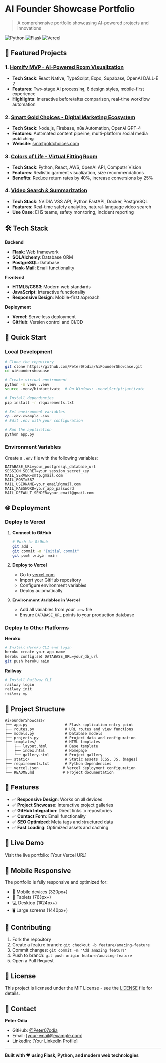 # AI Founder Showcase Portfolio

> A comprehensive portfolio showcasing AI-powered projects and innovations

![Python](https://img.shields.io/badge/Python-3.9+-blue.svg)
![Flask](https://img.shields.io/badge/Flask-3.0.0-green.svg)
![Vercel](https://img.shields.io/badge/Deployed%20on-Vercel-black.svg)

## 🚀 Featured Projects

### 1. [Homify MVP - AI-Powered Room Visualization](https://github.com/Peter07odia/homify-mvp)
- **Tech Stack**: React Native, TypeScript, Expo, Supabase, OpenAI DALL-E 2
- **Features**: Two-stage AI processing, 8 design styles, mobile-first experience
- **Highlights**: Interactive before/after comparison, real-time workflow automation

### 2. [Smart Gold Choices - Digital Marketing Ecosystem](https://github.com/Peter07odia/Smartgoldchoices)
- **Tech Stack**: Node.js, Firebase, n8n Automation, OpenAI GPT-4
- **Features**: Automated content pipeline, multi-platform social media publishing
- **Website**: [smartgoldchoices.com](https://www.smartgoldchoices.com)

### 3. [Colors of Life - Virtual Fitting Room](https://github.com/Peter07odia/colors-of-life)
- **Tech Stack**: Python, React, AWS, OpenAI API, Computer Vision
- **Features**: Realistic garment visualization, size recommendations
- **Benefits**: Reduce return rates by 40%, increase conversions by 25%

### 4. [Video Search & Summarization](https://github.com/Peter07odia/video-search-and-summarization)
- **Tech Stack**: NVIDIA VSS API, Python FastAPI, Docker, PostgreSQL
- **Features**: Real-time safety analytics, natural-language video search
- **Use Case**: EHS teams, safety monitoring, incident reporting

## 🛠️ Tech Stack

**Backend**
- **Flask**: Web framework
- **SQLAlchemy**: Database ORM
- **PostgreSQL**: Database
- **Flask-Mail**: Email functionality

**Frontend**
- **HTML5/CSS3**: Modern web standards
- **JavaScript**: Interactive functionality
- **Responsive Design**: Mobile-first approach

**Deployment**
- **Vercel**: Serverless deployment
- **GitHub**: Version control and CI/CD

## 🚀 Quick Start

### Local Development

```bash
# Clone the repository
git clone https://github.com/Peter07odia/AiFounderShowcase.git
cd AiFounderShowcase

# Create virtual environment
python -m venv .venv
source .venv/bin/activate  # On Windows: .venv\Scripts\activate

# Install dependencies
pip install -r requirements.txt

# Set environment variables
cp .env.example .env
# Edit .env with your configuration

# Run the application
python app.py
```

### Environment Variables

Create a `.env` file with the following variables:

```env
DATABASE_URL=your_postgresql_database_url
SESSION_SECRET=your_session_secret_key
MAIL_SERVER=smtp.gmail.com
MAIL_PORT=587
MAIL_USERNAME=your_email@gmail.com
MAIL_PASSWORD=your_app_password
MAIL_DEFAULT_SENDER=your_email@gmail.com
```

## 🌐 Deployment

### Deploy to Vercel

1. **Connect to GitHub**
   ```bash
   # Push to GitHub
   git add .
   git commit -m "Initial commit"
   git push origin main
   ```

2. **Deploy to Vercel**
   - Go to [vercel.com](https://vercel.com)
   - Import your GitHub repository
   - Configure environment variables
   - Deploy automatically

3. **Environment Variables in Vercel**
   - Add all variables from your `.env` file
   - Ensure `DATABASE_URL` points to your production database

### Deploy to Other Platforms

**Heroku**
```bash
# Install Heroku CLI and login
heroku create your-app-name
heroku config:set DATABASE_URL=your_db_url
git push heroku main
```

**Railway**
```bash
# Install Railway CLI
railway login
railway init
railway up
```

## 📁 Project Structure

```
AiFounderShowcase/
├── app.py                 # Flask application entry point
├── routes.py              # URL routes and view functions
├── models.py              # Database models
├── projects.py            # Project data and configuration
├── templates/             # HTML templates
│   ├── layout.html        # Base template
│   ├── index.html         # Homepage
│   └── gallery.html       # Project gallery
├── static/                # Static assets (CSS, JS, images)
├── requirements.txt       # Python dependencies
├── vercel.json           # Vercel deployment configuration
└── README.md             # Project documentation
```

## 🎨 Features

- ✅ **Responsive Design**: Works on all devices
- ✅ **Project Showcase**: Interactive project galleries
- ✅ **GitHub Integration**: Direct links to repositories
- ✅ **Contact Form**: Email functionality
- ✅ **SEO Optimized**: Meta tags and structured data
- ✅ **Fast Loading**: Optimized assets and caching

## 🔗 Live Demo

Visit the live portfolio: [Your Vercel URL]

## 📱 Mobile Responsive

The portfolio is fully responsive and optimized for:
- 📱 Mobile devices (320px+)
- 📱 Tablets (768px+)
- 💻 Desktop (1024px+)
- 🖥️ Large screens (1440px+)

## 🤝 Contributing

1. Fork the repository
2. Create a feature branch: `git checkout -b feature/amazing-feature`
3. Commit changes: `git commit -m 'Add amazing feature'`
4. Push to branch: `git push origin feature/amazing-feature`
5. Open a Pull Request

## 📄 License

This project is licensed under the MIT License - see the [LICENSE](LICENSE) file for details.

## 📧 Contact

**Peter Odia**
- GitHub: [@Peter07odia](https://github.com/Peter07odia)
- Email: [your-email@example.com]
- LinkedIn: [Your LinkedIn Profile]

---

**Built with ❤️ using Flask, Python, and modern web technologies** 